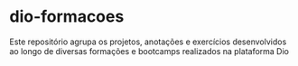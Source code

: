 # dio-formacoes
Este repositório agrupa os projetos, anotações e exercícios desenvolvidos ao longo de diversas formações e bootcamps realizados na plataforma Dio
